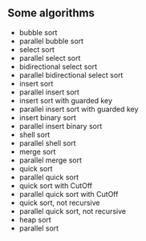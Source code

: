 ﻿Some algorithms
--------------------------------
<ul>
<li>bubble sort</li>
<li>parallel bubble sort</li>
<li>select sort</li>
<li>parallel select sort</li>
<li>bidirectional select sort</li>
<li>parallel bidirectional select sort</li>
<li>insert sort</li>
<li>parallel insert sort</li>
<li>insert sort with guarded key</li>
<li>parallel insert sort with guarded key</li>
<li>insert binary sort</li>
<li>parallel insert binary sort</li>
<li>shell sort</li>
<li>parallel shell sort</li>
<li>merge sort
<li>parallel merge sort</li>
<li>quick sort</li>
<li>parallel quick sort</li>
<li>quick sort with CutOff</li>
<li>parallel quick sort with CutOff</li>
<li>quick sort, not recursive</li>
<li>parallel quick sort, not recursive</li>
<li>heap sort</li>
<li>parallel sort</li>
</ul>